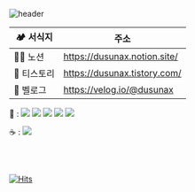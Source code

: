 ![header](https://capsule-render.vercel.app/api?type=Waving&color=aaa&height=130&section=header&text=고객만족%20💐신장개업💐%20고객감동%20&fontSize=20)

| 🏕 서식지 | 주소 |
|--|--|
| 👩‍🌾 노션 | https://dusunax.notion.site/ |
| 🌾 티스토리 | https://dusunax.tistory.com/ |
| 🌱 벨로그 | https://velog.io/@dusunax |


<!-- 기술 태그 
tag from https://shields.io/category/dependencies
logos from https://simpleicons.org/
-->

<p>
🍱 : 
<img src="https://img.shields.io/badge/HTML5-34F26?style=flat-square&logo=HTML5&logoColor=white"/>
<img src="https://img.shields.io/badge/CSS3-1572B6?style=flat-square&logo=CSS3&logoColor=white"/>
<img src="https://img.shields.io/badge/JavaScript-F7DF1E?style=flat-square&logo=JavaScript&logoColor=white"/>
<img src="https://img.shields.io/badge/React-61DAFB?style=flat-square&logo=React&logoColor=white"/>
<img src="https://img.shields.io/badge/TypeScript-3178C6?style=flat-square&logo=TypeScript&logoColor=white"/>

☕️ : 
<img src="https://img.shields.io/badge/Three.js-049EF4?style=flat-square&logo=Three.js&logoColor=white"/>
  
<!-- 이거 공부 중
<img src="https://img.shields.io/badge/Next.js-000000?style=flat-square&logo=Next.js&logoColor=white"/>
-->
    
<br />
<br />
  
<!-- 라이브러리
<img src="https://img.shields.io/badge/Redux-764ABC?style=flat-square&logo=redux&logoColor=white">
<img src="https://img.shields.io/badge/Recoil-764ABC?style=flat-square&logo=npm&logoColor=white">
<img src="https://img.shields.io/badge/Tailwind%20CSS-06B6D4?style=flat-square&logo=tailwindcss&logoColor=white">  
<img src="https://img.shields.io/badge/Styled%20Components-DB7093?style=flat-square&logo=styledcomponents&logoColor=white">
<img src="https://img.shields.io/badge/Tailwind%20CSS-06B6D4?style=flat-square&logo=tailwindcss&logoColor=white">  
 -->

<!-- 사용해봄
<img src="https://img.shields.io/badge/React Query-FF4154?style=flat-square&logo=reactquery&logoColor=white">
-->

<!-- Status -->
<!-- ![dusunax's GitHub stats](https://github-readme-stats.vercel.app/api?username=dusunax&show_icons=true&theme=dark&hide_title=true) -->
<!-- ![Top Langs](https://github-readme-stats.vercel.app/api/top-langs/?username=dusunax&layout=compact&theme=dark) -->
<!-- <img src="https://server.dooboo.io/github-trophies/dusunax" style="width: 700px"/> -->
<!-- <img src="https://server.dooboo.io/github-stats-advanced/dusunax" style="width: 500px"/> -->


<!-- HITS / 카운터 -->
[![Hits](https://hits.seeyoufarm.com/api/count/incr/badge.svg?url=https%3A%2F%2Fgithub.com%2Fdusunax&count_bg=%2379C83D&title_bg=%23555555&icon=&icon_color=%23E7E7E7&title=hits&edge_flat=true)](https://github.com/dusunax/)
</p>

<!-- 깃헙페이지 공사중 -->

